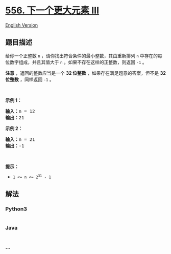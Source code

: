 # [556. 下一个更大元素 III](https://leetcode-cn.com/problems/next-greater-element-iii)

[English Version](/solution/0500-0599/0556.Next%20Greater%20Element%20III/README_EN.md)

## 题目描述

<!-- 这里写题目描述 -->

<p>给你一个正整数 <code>n</code> ，请你找出符合条件的最小整数，其由重新排列 <code>n</code><strong> </strong>中存在的每位数字组成，并且其值大于 <code>n</code> 。如果不存在这样的正整数，则返回 <code>-1</code> 。</p>

<p><strong>注意</strong> ，返回的整数应当是一个 <strong>32 位整数</strong> ，如果存在满足题意的答案，但不是 <strong>32 位整数</strong> ，同样返回 <code>-1</code> 。</p>

<p> </p>

<p><strong>示例 1：</strong></p>

<pre>
<strong>输入：</strong>n = 12
<strong>输出：</strong>21
</pre>

<p><strong>示例 2：</strong></p>

<pre>
<strong>输入：</strong>n = 21
<strong>输出：</strong>-1
</pre>

<p> </p>

<p><strong>提示：</strong></p>

<ul>
	<li><code>1 <= n <= 2<sup>31</sup> - 1</code></li>
</ul>


## 解法

<!-- 这里可写通用的实现逻辑 -->

<!-- tabs:start -->

### **Python3**

<!-- 这里可写当前语言的特殊实现逻辑 -->

```python

```

### **Java**

<!-- 这里可写当前语言的特殊实现逻辑 -->

```java

```

### **...**

```

```

<!-- tabs:end -->
